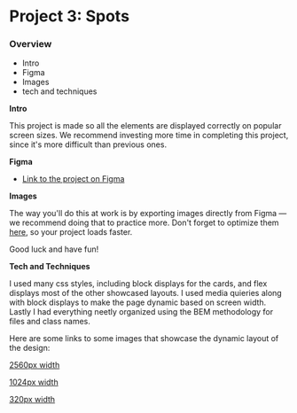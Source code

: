 # Project 3: Spots

### Overview

- Intro
- Figma
- Images
- tech and techniques

**Intro**

This project is made so all the elements are displayed correctly on popular screen sizes. We recommend investing more time in completing this project, since it's more difficult than previous ones.

**Figma**

- [Link to the project on Figma](https://www.figma.com/file/BBNm2bC3lj8QQMHlnqRsga/Sprint-3-Project-%E2%80%94-Spots?type=design&node-id=2%3A60&mode=design&t=afgNFybdorZO6cQo-1)

**Images**

The way you'll do this at work is by exporting images directly from Figma — we recommend doing that to practice more. Don't forget to optimize them [here](https://tinypng.com/), so your project loads faster.

Good luck and have fun!

**Tech and Techniques**

I used many css styles, including block displays for the cards, and flex displays most of the other showcased layouts. I used media quieries along with block displays to make the page dynamic based on screen width. Lastly I had everything neetly organized using the BEM methodology for files and class names.

Here are some links to some images that showcase the dynamic layout of the design:

[2560px width](./images/readme-images/Screenshot%202025-05-20%20193930.png)

[1024px width](./images/readme-images/Screenshot%202025-05-20%20193956.png)

[320px width](./images/readme-images/Screenshot%202025-05-20%20194051.png)
